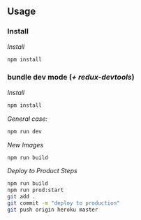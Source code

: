 ## Usage

### Install

*Install*
```bash
npm install
```

### bundle dev mode (*+ redux-devtools*)

*Install*
```bash
npm install
```

*General case:*
```bash
npm run dev
```
*New Images*
```bash
npm run build
```

*Deploy to Product Steps*
```bash
npm run build
npm run prod:start
git add .
git commit -m "deploy to production"
git push origin heroku master
```
